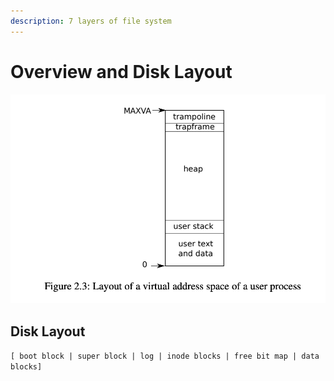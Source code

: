 ```yaml
---
description: 7 layers of file system
---
```


# Overview and Disk Layout

![](../.gitbook/assets/image%20%2815%29.png)

## Disk Layout 

`[ boot block | super block | log | inode blocks | free bit map | data blocks]`

